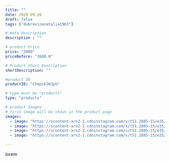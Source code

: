 ```yaml
---
title: ""
date: 2020-09-26
draft: false
tags: ["dubrovinanatalia1963"]

# meta description
description : ""

# product Price
price: "3000"
priceBefore: "3600.0"

# Product Short Description
shortDescription: ""

#product ID
productID: "CFmpc6JH3pU"

# type must be "products"
type: "products"

# product Images
# first image will be shown in the product page
images:
  - image: "https://scontent-arn2-1.cdninstagram.com/v/t51.2885-15/e35/120200193_127649012401975_4548327314002413570_n.jpg?_nc_ht=scontent-arn2-1.cdninstagram.com&_nc_cat=107&_nc_ohc=BfHNq2JRToUAX9SVMPu&se=7&tp=1&oh=c571147e4090b490631b8260902182ec&oe=605DE74B&ig_cache_key=MjQwNjc5MzM1NDM0NjgyNTgwNQ%3D%3D.2"
  - image: "https://scontent-arn2-2.cdninstagram.com/v/t51.2885-15/e35/120142560_325028478596892_1989206693825962866_n.jpg?_nc_ht=scontent-arn2-2.cdninstagram.com&_nc_cat=100&_nc_ohc=vEqQ2eXrS_EAX9gkRuj&se=7&tp=1&oh=09b8b811ec59a0c7988ae49ef8118544&oe=605F2986&ig_cache_key=MjQwNjc5MzM1NDM1NTE4NjM4NA%3D%3D.2"
  - image: "https://scontent-arn2-2.cdninstagram.com/v/t51.2885-15/e35/120201967_2692714300996560_3609516145067963867_n.jpg?_nc_ht=scontent-arn2-2.cdninstagram.com&_nc_cat=100&_nc_ohc=qNzWuF0fnb4AX-q4-br&se=7&tp=1&oh=00372e579bc3e67ee63fa371e70d734e&oe=6060A9BB&ig_cache_key=MjQwNjc5MzM1NDM2Mzc3NjU2Ng%3D%3D.2"
  - image: "https://scontent-arn2-1.cdninstagram.com/v/t51.2885-15/e35/120132497_1174090359641834_599508888462816001_n.jpg?_nc_ht=scontent-arn2-1.cdninstagram.com&_nc_cat=102&_nc_ohc=vr3T7FjbT0AAX9fSa6E&se=7&tp=1&oh=3f4b06d82e6e7fe938e0680a1729cd2e&oe=60600E4E&ig_cache_key=MjQwNjc5MzM1NDMzMDAxOTEyNw%3D%3D.2"

---
```

lorem
